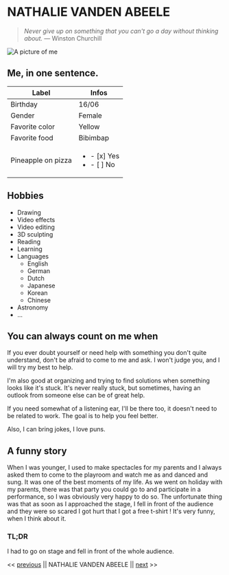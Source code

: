 # NATHALIE VANDEN ABEELE

> *Never give up on something that you can't go a day without thinking about.* — Winston Churchill

![A picture of me](https://cdn.discordapp.com/attachments/527832400395501569/1041666547657211995/IMG_20220811_162756.jpg)

## Me, in one sentence.

| Label | Infos |
| -------- | ----- |
| Birthday | 16/06 |
| Gender | Female |
| Favorite color | Yellow |
| Favorite food | Bibimbap |
| Pineapple on pizza | <ul><li>- [x] Yes </li><li> - [ ] No</li></ul> |

## Hobbies
- Drawing
- Video effects
- Video editing
- 3D sculpting
- Reading
- Learning
- Languages
    - English
    - German
    - Dutch
    - Japanese
    - Korean
    - Chinese
- Astronomy
- ...

## You can always count on me when
If you ever doubt yourself or need help with something you don't quite understand, don't be afraid to come to me and ask. I won't judge you, and I will try my best to help. 

I'm also good at organizing and trying to find solutions when something looks like it's stuck. It's never really stuck, but sometimes, having an outlook from someone else can be of great help. 

If you need somewhat of a listening ear, I'll be there too, it doesn't need to be related to work. The goal is to help you feel better.  

Also, I can bring jokes, I love puns.

## A funny story
When I was younger, I used to make spectacles for my parents and I always asked them to come to the playroom and watch me as and danced and sung. It was one of the best moments of my life. As we went on holiday with my parents, there was that party you could go to and participate in a performance, so I was obviously very happy to do so. The unfortunate thing was that as soon as I approached the stage, I fell in front of the audience and they were so scared I got hurt that I got a free t-shirt ! It's very funny, when I think about it.

### TL;DR
I had to go on stage and fell in front of the whole audience.

<< [previous](https://github.com/LysieSoyez/challenge-markdown) || NATHALIE VANDEN ABEELE || [next](https://github.com/CV136/challenge-markdown) >>